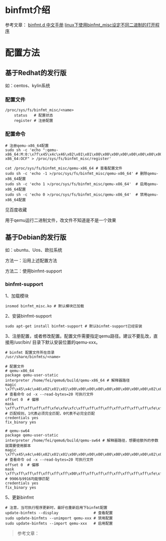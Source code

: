 # binfmt介绍

参考文章：
[binfmt.d 中文手册](https://www.wenjiangs.com/doc/systemd-binfmt-d)
[linux下使用binfmt_misc设定不同二进制的打开程序](https://blog.csdn.net/whatday/article/details/88299482/)

# 配置方法

## 基于Redhat的发行版

如：centos、kylin系统

### 配置文件

```shell
/proc/sys/fs/binfmt_misc/<name>
    status   # 配置状态
    register # 注册配置
```

### 配置命令

```shell
# 注册qemu-x86_64配置
sudo sh -c 'echo ":qemu-x86_64:M:0:\x7f\x45\x4c\x46\x02\x01\x01\x00\x00\x00\x00\x00\x00\x00\x00\x00\x02\x00\x3e\x00:\xff\xff\xff\xff\xff\xfe\xfe\xfc\xff\xff\xff\xff\xff\xff\xff\xff\xfe\xff\xff\xff:/usr/bin/qemu-x86_64:OCF" > /proc/sys/fs/binfmt_misc/register'

cat /proc/sys/fs/binfmt_misc/qemu-x86_64 # 查看配置文件
sudo sh -c 'echo -1 >/proc/sys/fs/binfmt_misc/qemu-x86_64' # 删除qemu-x86_64配置
sudo sh -c 'echo 1 >/proc/sys/fs/binfmt_misc/qemu-x86_64'  # 启用qemu-x86_64配置
sudo sh -c 'echo 0 >/proc/sys/fs/binfmt_misc/qemu-x86_64'  # 禁用qemu-x86_64配置
```

见百度收藏

用于qemu运行二进制文件，改文件不知道是不是一个效果

## 基于Debian的发行版

如：ubuntu、Uos、欧拉系统

方法一：沿用上述配置方法

方法二：使用binfmt-support

### binfmt-support

1、加载模块

```shell
insmod binfmt_misc.ko # 默认模块已加载
```

2、安装binfmt-support

```shell
sudo apt-get install binfmt-support # 默认binfmt-support已经安装
```

3、注册配置，或者修改配置。配置文件需要指定qemu路径。建议不要乱改，直接用/usr/bin/ 目录下默认安装位置的qemu-xxx。

```shell
# binfmt 配置文件所在目录
/usr/share/binfmts/<name>

# 配置文件
# qemu-x86_64
package qemu-user-static
interpreter /home/fei/qemu6/build/qemu-x86_64 # 解释器路径
magic \x7f\x45\x4c\x46\x02\x01\x01\x00\x00\x00\x00\x00\x00\x00\x00\x00\x02\x00\x3e\x00 # 查看命令 od -x --read-bytes=20 可执行文件
offset 0  # 偏移
mask \xff\xff\xff\xff\xff\xfe\xfe\xfc\xff\xff\xff\xff\xff\xff\xff\xff\xfe\xff\xff\xff # 匹配规则，1代表必须完全匹配，0代表不必完全匹配
credentials yes
fix_binary yes

# qemu-sw64
package qemu-user-static
interpreter /home/fei/qemu6/build/qemu-sw64 # 解释器路径，想要给额外的参数就需要使用脚本
magic \x7f\x45\x4c\x46\x02\x01\x01\x00\x00\x00\x00\x00\x00\x00\x00\x00\x02\x00\x16\x99 # 查看命令 od -x --read-bytes=20 可执行文件
offset 0  # 偏移
mask \xff\xff\xff\xff\xff\xff\xff\x00\xff\xff\xff\xff\xff\xff\xff\xff\xfe\xff\xef\xff # 9906与9916均能够匹配
credentials yes
fix_binary yes
```

5、更新binfmt

```shell
# 注意，当可执行程序更新时，最好也重新启用下binfmt配置
update-binfmts --display                # 查看配置
sudo update-binfmts --unimport qemu-xxx # 禁用配置
sudo update-binfmts --import qemu-xxx   # 启用配置
```

> 参考文章：